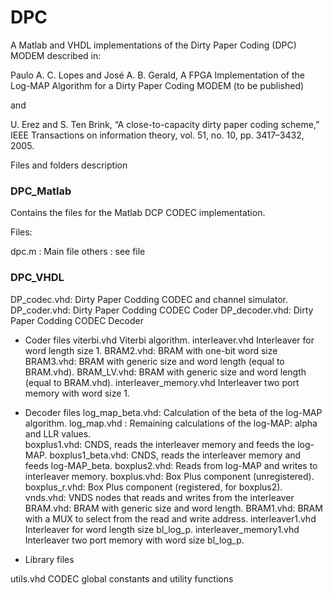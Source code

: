 # DPC

A Matlab and VHDL implementations of the Dirty Paper Coding (DPC) MODEM described in:

Paulo A. C. Lopes and José A. B. Gerald, A FPGA Implementation of the Log-MAP Algorithm for a Dirty Paper Coding MODEM (to be published)

and

U. Erez and S. Ten Brink, “A close-to-capacity dirty paper coding scheme,” IEEE Transactions on information theory, vol. 51, no. 10, pp. 3417–3432, 2005.


Files and folders description

### DPC_Matlab

Contains the files for the Matlab DCP CODEC implementation.

Files:

dpc.m  : Main file
others : see file

### DPC_VHDL

DP_codec.vhd:      Dirty Paper Codding CODEC and channel simulator.
DP_coder.vhd:      Dirty Paper Codding CODEC Coder
DP_decoder.vhd:    Dirty Paper Codding CODEC Decoder

- Coder files
viterbi.vhd        Viterbi algorithm.
interleaver.vhd    Interleaver for word length size 1.
BRAM2.vhd:         BRAM with one-bit word size
BRAM3.vhd:         BRAM with generic size and word length (equal to BRAM.vhd).
BRAM_LV.vhd:       BRAM with generic size and word length (equal to BRAM.vhd).
interleaver_memory.vhd    Interleaver two port memory with word size 1.


- Decoder files
log_map_beta.vhd:  Calculation of the beta of the log-MAP algorithm.
log_map.vhd	:      Remaining calculations of the log-MAP: alpha and LLR values.  
boxplus1.vhd:      CNDS, reads the interleaver memory and feeds the log-MAP.
boxplus1_beta.vhd: CNDS, reads the interleaver memory and feeds log-MAP_beta.
boxplus2.vhd:      Reads from log-MAP and writes to interleaver memory.
boxplus.vhd:       Box Plus component (unregistered).
boxplus_r.vhd:     Box Plus component (registered, for boxplus2).
vnds.vhd:          VNDS nodes that reads and writes from the interleaver
BRAM.vhd:          BRAM with generic size and word length.
BRAM1.vhd:         BRAM with a MUX to select from the read and write address.
interleaver1.vhd   Interleaver for word length size bl_log_p.
interleaver_memory1.vhd   Interleaver two port memory with word size bl_log_p.

- Library files

utils.vhd          CODEC global constants and utility functions

